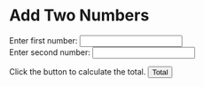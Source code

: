 <!DOCTYPE html>
<html lang="en">
<head>
    <meta charset="UTF-8">
    <title>Assessment</title>
</head>
<body>
    <h1>Add Two Numbers</h1>

<p>
    Enter first number:
    <input type="number" id="num1" name="number1">
    <br/>
    Enter second number:
    <input type="number" id="num2" name="number2">
</p>
    <p id="Total"></p>
    Click the button to calculate the total.
    <button onclick="myFunction()">Total</button>

<script>
    function myFunction() {
        var y = document.getElementById("num1").value;
        var z = document.getElementById("num2").value;
        var x = parseInt(y) + parseInt(z);
        document.getElementById("Total").innerHTML = x;

    }
</script>

</body>
</html>
